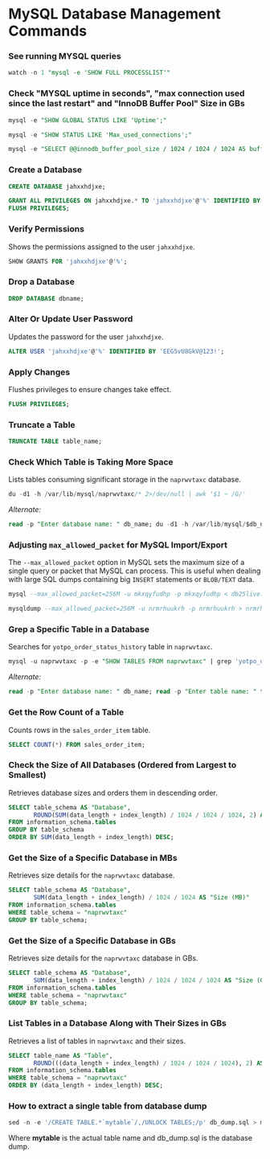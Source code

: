 # MySQL Database Management Commands

### See running MYSQL queries
```sql
watch -n 1 "mysql -e 'SHOW FULL PROCESSLIST'"
```


### Check "MYSQL uptime in seconds", "max connection used since the last restart" and "InnoDB Buffer Pool" Size in GBs

```sql
mysql -e "SHOW GLOBAL STATUS LIKE 'Uptime';"

mysql -e "SHOW STATUS LIKE 'Max_used_connections';"

mysql -e "SELECT @@innodb_buffer_pool_size / 1024 / 1024 / 1024 AS buffer_pool_size_GB;"
```

### Create a Database

```sql
CREATE DATABASE jahxxhdjxe;
```
```sql
GRANT ALL PRIVILEGES ON jahxxhdjxe.* TO 'jahxxhdjxe'@'%' IDENTIFIED BY 'ppGbKhYM39';
FLUSH PRIVILEGES;
```

### Verify Permissions
Shows the permissions assigned to the user `jahxxhdjxe`.
```sql
SHOW GRANTS FOR 'jahxxhdjxe'@'%';
```

### Drop a Database

```sql
DROP DATABASE dbname;
```

### Alter Or Update User Password

Updates the password for the user `jahxxhdjxe`.
```sql
ALTER USER 'jahxxhdjxe'@'%' IDENTIFIED BY 'EEG5vU8GkV@123!';
```

### Apply Changes
Flushes privileges to ensure changes take effect.
```sql
FLUSH PRIVILEGES;
```

### Truncate a Table
```sql
TRUNCATE TABLE table_name;
```

### Check Which Table is Taking More Space
Lists tables consuming significant storage in the `naprwvtaxc` database.
```sql
du -d1 -h /var/lib/mysql/naprwvtaxc/* 2>/dev/null | awk '$1 ~ /G/'
```
*Alternate:*

```sql
read -p "Enter database name: " db_name; du -d1 -h /var/lib/mysql/$db_name/* 2>/dev/null | awk '$1 ~ /G/'
```


### Adjusting `max_allowed_packet` for MySQL Import/Export  

The `--max_allowed_packet` option in MySQL sets the maximum size of a single query or packet that MySQL can process. This is useful when dealing with large SQL dumps containing big `INSERT` statements or `BLOB/TEXT` data.

```sql
mysql --max_allowed_packet=256M -u mkxqyfudhp -p mkxqyfudhp < db25live.sql
```
```sql
mysqldump --max_allowed_packet=256M -u nrmrhuukrh -p nrmrhuukrh > nrmrhuukrh_new.sql
```

### Grep a Specific Table in a Database
Searches for `yotpo_order_status_history` table in `naprwvtaxc`.
```sql
mysql -u naprwvtaxc -p -e "SHOW TABLES FROM naprwvtaxc" | grep 'yotpo_order_status_history'
```

*Alternate:*

```sql
read -p "Enter database name: " db_name; read -p "Enter table name: " table_name; mysql -u root -p -e "SHOW TABLES FROM $db_name" | grep "$table_name"
```

### Get the Row Count of a Table
Counts rows in the `sales_order_item` table.
```sql
SELECT COUNT(*) FROM sales_order_item;
```

### Check the Size of All Databases (Ordered from Largest to Smallest)
Retrieves database sizes and orders them in descending order.
```sql
SELECT table_schema AS "Database",
       ROUND(SUM(data_length + index_length) / 1024 / 1024 / 1024, 2) AS "Size (GB)"
FROM information_schema.tables
GROUP BY table_schema
ORDER BY SUM(data_length + index_length) DESC;
```

### Get the Size of a Specific Database in MBs
Retrieves size details for the `naprwvtaxc` database.
```sql
SELECT table_schema AS "Database",
       SUM(data_length + index_length) / 1024 / 1024 AS "Size (MB)"
FROM information_schema.tables
WHERE table_schema = "naprwvtaxc"
GROUP BY table_schema;
```

### Get the Size of a Specific Database in GBs
Retrieves size details for the `naprwvtaxc` database in GBs.
```sql
SELECT table_schema AS "Database",
       SUM(data_length + index_length) / 1024 / 1024 / 1024 AS "Size (GB)"
FROM information_schema.tables
WHERE table_schema = "naprwvtaxc"
GROUP BY table_schema;
```

### List Tables in a Database Along with Their Sizes in GBs
Retrieves a list of tables in `naprwvtaxc` and their sizes.
```sql
SELECT table_name AS "Table",
       ROUND(((data_length + index_length) / 1024 / 1024 / 1024), 2) AS "Size (GB)"
FROM information_schema.tables
WHERE table_schema = "naprwvtaxc"
ORDER BY (data_length + index_length) DESC;
```


### How to extract a single table from database dump
```sql
sed -n -e '/CREATE TABLE.*`mytable`/,/UNLOCK TABLES;/p' db_dump.sql > mytable.sql
```
Where **mytable** is the actual table name and db_dump.sql is the database dump. 




